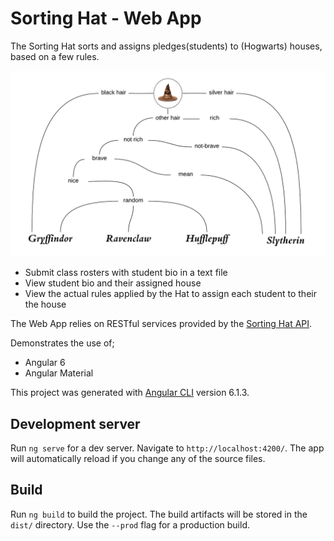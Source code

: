 # Sorting Hat - Web App


The Sorting Hat sorts and assigns pledges(students) to (Hogwarts) houses, based on a few rules.

![Rules of the Sorting Hat](https://github.com/mpdroid/hat-web/blob/master/src/assets/hat-mind.png)

- Submit class rosters with student bio in a text file 
- View student bio and their assigned house 
- View the actual rules applied by the Hat to assign each student to their the house

The Web App relies on RESTful services provided by the [Sorting Hat API](https://github.com/mpdroid/hat-api/blob/master/README.md).

Demonstrates the use of;
- Angular 6
- Angular Material

This project was generated with [Angular CLI](https://github.com/angular/angular-cli) version 6.1.3.

## Development server

Run `ng serve` for a dev server. Navigate to `http://localhost:4200/`. The app will automatically reload if you change any of the source files.

## Build

Run `ng build` to build the project. The build artifacts will be stored in the `dist/` directory. Use the `--prod` flag for a production build.

